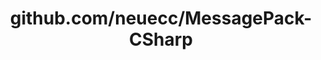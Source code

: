 ---
layout: post
title: github.com/neuecc/MessagePack-CSharp
categories: link
tags: [انگلیسی, برنامه‌نویسی]
---